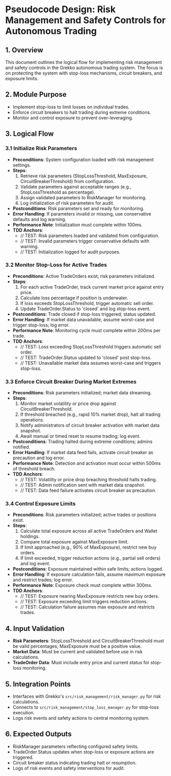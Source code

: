 # Pseudocode Design: Risk Management and Safety Controls for Autonomous Trading

## 1. Overview
This document outlines the logical flow for implementing risk management and safety controls in the Grekko autonomous trading system. The focus is on protecting the system with stop-loss mechanisms, circuit breakers, and exposure limits.

## 2. Module Purpose
- Implement stop-loss to limit losses on individual trades.
- Enforce circuit breakers to halt trading during extreme conditions.
- Monitor and control exposure to prevent over-leveraging.

## 3. Logical Flow

### 3.1 Initialize Risk Parameters
- **Preconditions**: System configuration loaded with risk management settings.
- **Steps**:
  1. Retrieve risk parameters (StopLossThreshold, MaxExposure, CircuitBreakerThreshold) from configuration.
  2. Validate parameters against acceptable ranges (e.g., StopLossThreshold as percentage).
  3. Assign validated parameters to RiskManager for monitoring.
  4. Log initialization of risk parameters for audit.
- **Postconditions**: Risk parameters set and ready for monitoring.
- **Error Handling**: If parameters invalid or missing, use conservative defaults and log warning.
- **Performance Note**: Initialization must complete within 100ms.
- **TDD Anchors**:
  - // TEST: Risk parameters loaded and validated from configuration.
  - // TEST: Invalid parameters trigger conservative defaults with warning.
  - // TEST: Initialization logged for audit purposes.

### 3.2 Monitor Stop-Loss for Active Trades
- **Preconditions**: Active TradeOrders exist; risk parameters initialized.
- **Steps**:
  1. For each active TradeOrder, track current market price against entry price.
  2. Calculate loss percentage if position is underwater.
  3. If loss exceeds StopLossThreshold, trigger automatic sell order.
  4. Update TradeOrder.Status to 'closed' and log stop-loss event.
- **Postconditions**: Trade closed if stop-loss triggered; status updated.
- **Error Handling**: If market data unavailable, assume worst-case and trigger stop-loss; log error.
- **Performance Note**: Monitoring cycle must complete within 200ms per trade.
- **TDD Anchors**:
  - // TEST: Loss exceeding StopLossThreshold triggers automatic sell order.
  - // TEST: TradeOrder.Status updated to 'closed' post stop-loss.
  - // TEST: Unavailable market data assumes worst-case and triggers stop-loss.

### 3.3 Enforce Circuit Breaker During Market Extremes
- **Preconditions**: Risk parameters initialized; market data streaming.
- **Steps**:
  1. Monitor market volatility or price drop against CircuitBreakerThreshold.
  2. If threshold breached (e.g., rapid 10% market drop), halt all trading operations.
  3. Notify administrators of circuit breaker activation with market data snapshot.
  4. Await manual or timed reset to resume trading; log event.
- **Postconditions**: Trading halted during extreme conditions; admins notified.
- **Error Handling**: If market data feed fails, activate circuit breaker as precaution and log error.
- **Performance Note**: Detection and activation must occur within 500ms of threshold breach.
- **TDD Anchors**:
  - // TEST: Volatility or price drop breaching threshold halts trading.
  - // TEST: Admin notification sent with market data snapshot.
  - // TEST: Data feed failure activates circuit breaker as precaution.

### 3.4 Control Exposure Limits
- **Preconditions**: Risk parameters initialized; active trades or positions exist.
- **Steps**:
  1. Calculate total exposure across all active TradeOrders and Wallet holdings.
  2. Compare total exposure against MaxExposure limit.
  3. If limit approached (e.g., 90% of MaxExposure), restrict new buy orders.
  4. If limit exceeded, trigger reduction actions (e.g., partial sell orders) and log event.
- **Postconditions**: Exposure maintained within safe limits; actions logged.
- **Error Handling**: If exposure calculation fails, assume maximum exposure and restrict trades; log error.
- **Performance Note**: Exposure check must complete within 300ms.
- **TDD Anchors**:
  - // TEST: Exposure nearing MaxExposure restricts new buy orders.
  - // TEST: Exposure exceeding limit triggers reduction actions.
  - // TEST: Calculation failure assumes max exposure and restricts trades.

## 4. Input Validation
- **Risk Parameters**: StopLossThreshold and CircuitBreakerThreshold must be valid percentages; MaxExposure must be a positive value.
- **Market Data**: Must be current and validated before use in risk calculations.
- **TradeOrder Data**: Must include entry price and current status for stop-loss monitoring.

## 5. Integration Points
- Interfaces with Grekko's `src/risk_management/risk_manager.py` for risk calculations.
- Connects to `src/risk_management/stop_loss_manager.py` for stop-loss execution.
- Logs risk events and safety actions to central monitoring system.

## 6. Expected Outputs
- RiskManager parameters reflecting configured safety limits.
- TradeOrder.Status updates when stop-loss or exposure actions are triggered.
- Circuit breaker status indicating trading halt or resumption.
- Logs of risk events and safety interventions for audit.